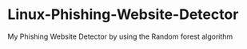 # Linux-Phishing-Website-Detector
My Phishing Website Detector by using the Random forest algorithm 

